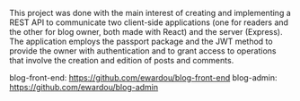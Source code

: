 This project was done with the main interest of creating and implementing a REST API to communicate two client-side applications (one for readers and the other for blog owner, both made with React) and the server (Express). The application employs the passport package and the JWT method to provide the owner with authentication and to grant access to operations that involve the creation and edition of posts and comments.

blog-front-end: https://github.com/ewardou/blog-front-end
blog-admin: https://github.com/ewardou/blog-admin